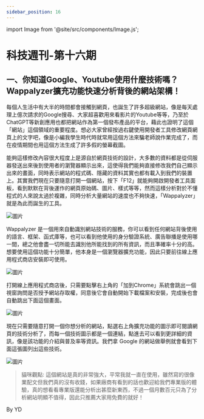 ```yaml
---
sidebar_position: 16
---
```


import Image from '@site/src/components/Image.js';

# 科技週刊-第十六期

## 一、你知道Google、Youtube使用什麼技術嗎？Wappalyzer擴充功能快速分析背後的網站架構！

每個人生活中有大半的時間都會接觸到網頁，也誕生了許多超級網站，像是每天處理上億次請求的Google搜尋、大家超喜歡用來看影片的Youtube等等，乃至於ChatGPT等新創應用也都把網站作為第一個發布產品的平台，藉此也證明了這個「網站」這個領域的重要程度。想必大家曾經按過右鍵使用開發者工具修改網頁網頁上的文字吧，像是小編我學生時代時就常用這個方法來騙老師說作業完成了，而在疫情期間也用這個方法生成了許多假的螢幕截圖。

能夠這樣修改內容很大程度上是源自於網頁技術的設計，大多數的資料都是從伺服器發送出來後到使用者的瀏覽器顯示出來，這使得我們能夠直接修改我們自己顯示出來的畫面，同時表示網站的程式碼、隱藏的資料其實也都有載入到我們的裝置上。其實我們現在只要隨意打開一個網站，按下「F12」就能夠開啟開發者工具面板，看到默默在背後運作的網頁原始碼、圖片、樣式等等，然而這樣分析對於不懂程式的人來說太過於複雜，同時分析大量網站的速度也不夠快速，「Wappalyzer」就是為此而誕生的工具。

<Image path="/technews/16/1.png" alt="圖片" />

Wappalyzer 是一個用來自動識別網站技術的服務，你可以看到任何網站背後使用的語言、框架、函式庫等，也可以看到他使用的身分驗證系統、廣告聯播是使用哪一間，總之他會盡一切所能去識別他所能找到的所有資訊，而且準確率十分的高。想要使用這個功能十分簡單，他本身是一個瀏覽器擴充功能，因此只要前往線上應用程式商店安裝即可使用。

<Image path="/technews/16/2.png" alt="圖片" />

打開線上應用程式商店後，只需要點擊右上角的「加到Chrome」系統會跳出一個視窗詢問是否授予網站存取權，同意後它會自動開始下載檔案和安裝，完成後也會自動跳出下面這個畫面。

<Image path="/technews/16/3.png" alt="圖片" />

現在只需要隨意打開一個你想分析的網站，點選右上角擴充功能的圖示即可閱讀網頁的技術分析了，而每一個技術圖示都是一個連結，點進去可以看到更詳細的資訊，像是該功能的介紹與普及率等資訊。我們拿 Google 的網站做舉例就會看到下面這張圖列出這些技術。

<Image path="/technews/16/4.png" alt="圖片" />

> 貓咪觀點:
> 這個網站是真的非常強大，平常我就一直在使用，雖然寫的很像業配文但我們真的沒有收錢，如果廠商有看到的話也歡迎給我們專業版的體驗，真的想看看專業版還能分析出甚麼新東西，不過一個月數百元只為了分析網站明顯不值得，因此只推薦大家用免費的就好！

By YD
